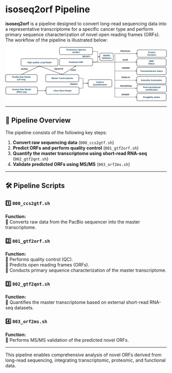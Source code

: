 # isoseq2orf Pipeline

**isoseq2orf** is a pipeline designed to convert long-read sequencing data into a representative transcriptome for a specific cancer type and perform primary sequence characterization of novel open reading frames (ORFs).  
The workflow of the pipeline is illustrated below:

![Pipeline Workflow](pipeline.svg)

---

## 📌 Pipeline Overview

The pipeline consists of the following key steps:

1. **Convert raw sequencing data** (`000_ccs2gtf.sh`)
2. **Predict ORFs and perform quality control** (`001_gtf2orf.sh`)
3. **Quantify the master transcriptome using short-read RNA-seq** (`002_gtf2qnt.sh`)
4. **Validate predicted ORFs using MS/MS** (`003_orf2ms.sh`)

---

## 🛠 Pipeline Scripts

### 1️⃣ `000_ccs2gtf.sh`
**Function:**  
🔹 Converts raw data from the PacBio sequencer into the master transcriptome.

### 2️⃣ `001_gtf2orf.sh`
**Function:**  
🔹 Performs quality control (QC).  
🔹 Predicts open reading frames (ORFs).  
🔹 Conducts primary sequence characterization of the master transcriptome.

### 3️⃣ `002_gtf2qnt.sh`
**Function:**  
🔹 Quantifies the master transcriptome based on external short-read RNA-seq datasets.

### 4️⃣ `003_orf2ms.sh`
**Function:**  
🔹 Performs MS/MS validation of the predicted novel ORFs.

---

This pipeline enables comprehensive analysis of novel ORFs derived from long-read sequencing, integrating transcriptomic, proteomic, and functional data.
